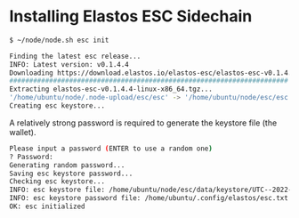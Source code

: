 # Installing Elastos ESC Sidechain

```bash
$ ~/node/node.sh esc init
```

```bash
Finding the latest esc release...
INFO: Latest version: v0.1.4.4
Downloading https://download.elastos.io/elastos-esc/elastos-esc-v0.1.4.4/elastos-esc-v0.1.4.4-linux-x86_64.tgz...
###################################################################### 100.0%
Extracting elastos-esc-v0.1.4.4-linux-x86_64.tgz...
'/home/ubuntu/node/.node-upload/esc/esc' -> '/home/ubuntu/node/esc/esc'
Creating esc keystore...
```

A relatively strong password is required to generate the keystore file (the wallet).

```bash
Please input a password (ENTER to use a random one)
? Password:
Generating random password...
Saving esc keystore password...
Checking esc keystore...
INFO: esc keystore file: /home/ubuntu/node/esc/data/keystore/UTC--2022-05-23T07-17-49.211011226Z--2066fd2b8b1547173886391aece1399c1064b43c
INFO: esc keystore password file: /home/ubuntu/.config/elastos/esc.txt
OK: esc initialized
```
